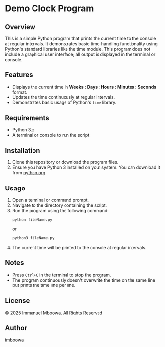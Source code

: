 # Demo Clock Program

## Overview
This is a simple Python program that prints the current time to the console at regular intervals. It demonstrates basic time-handling functionality using Python's standard libraries like the time module. This program does not include a graphical user interface; all output is displayed in the terminal or console.

## Features
- Displays the current time in **Weeks : Days : Hours : Minutes : Seconds** format.
- Updates the time continuously at regular intervals.
- Demonstrates basic usage of Python's `time` library.

## Requirements
- Python 3.x
- A terminal or console to run the script

## Installation
1. Clone this repository or download the program files.
2. Ensure you have Python 3 installed on your system. You can download it from [python.org](https://www.python.org/downloads/).

## Usage
1. Open a terminal or command prompt.
2. Navigate to the directory containing the script.
3. Run the program using the following command:
   ```bash
   python fileName.py
   ```
   or
   ```bash
   python3 fileName.py
   ```
5. The current time will be printed to the console at regular intervals.

## Notes
- Press `Ctrl+C` in the terminal to stop the program.
- The program continuously doesn't overwrite the time on the same line but prints the time line per line.

## License
© 2025 Immanuel Mboowa. All Rights Reserved

## Author
[imboowa](https://github.com/imboowa)

